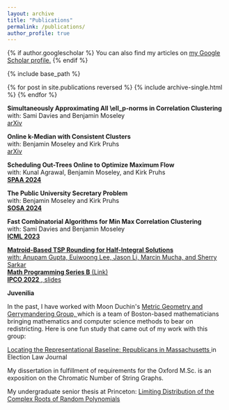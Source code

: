 ```yaml
---
layout: archive
title: "Publications"
permalink: /publications/
author_profile: true
---
```


{% if author.googlescholar %}
  You can also find my articles on <u><a href="{{author.googlescholar}}">my Google Scholar profile</a>.</u>
{% endif %}

{% include base_path %}

{% for post in site.publications reversed %}
  {% include archive-single.html %}
{% endfor %}

**Simultaneously Approximating All \ell_p-norms in Correlation Clustering**  
with: Sami Davies and Benjamin Moseley  
<a href="https://arxiv.org/pdf/2308.01534.pdf"> arXiv </a> 

 **Online k-Median with Consistent Clusters**  
  with: Benjamin Moseley and Kirk Pruhs  
   <a href="http://arxiv.org/abs/2303.15379"> arXiv </a> 
   
**Scheduling Out-Trees Online to Optimize Maximum Flow**  
with: Kunal Agrawal, Benjamin Moseley, and Kirk Pruhs  
<a href="https://spaa.acm.org/"> **SPAA 2024** </a>  

 **The Public University Secretary Problem**  
with: Benjamin Moseley and Kirk Pruhs  
<a href="https://epubs.siam.org/doi/10.1137/1.9781611977936"> **SOSA 2024** </a>  

**Fast Combinatorial Algorithms for Min Max Correlation Clustering**  
  with: Sami Davies and Benjamin Moseley  
 <a href="https://openreview.net/pdf?id=OUjObDqOM2"> **ICML 2023**  

**Matroid-Based TSP Rounding for Half-Integral Solutions**  
  with: Anupam Gupta, Euiwoong Lee, Jason Li, Marcin Mucha, and Sherry Sarkar  
  **Math Programming Series B** <a href="https://link.springer.com/article/10.1007/s10107-024-02065-4"> (Link) </a>  
 <a href="https://link.springer.com/chapter/10.1007/978-3-031-06901-7_23"> **IPCO 2022** </a>,<a href="{{ hanewman.github.io }}/_pages/ipcoslides.pptx"> slides </a>  
 

 **Juvenilia**
 
 In the past, I have worked with Moon Duchin's <a href="https://mggg.org/"> Metric Geometry and Gerrymandering Group, </a> which is a team of Boston-based mathematicians bringing mathematics and computer science methods to bear on redistricting. Here is one fun study that came out of my work with this group: 

<a href="{{ hanewman.github.io }}/_pages/elj.pdf">  Locating the Representational Baseline: Republicans in Massachusetts </a> in Election Law Journal 
 
My dissertation in fulfillment of requirements for the Oxford M.Sc. is an exposition on the Chromatic Number of String Graphs.

My undergraduate senior thesis at Princeton: <a href="http://arks.princeton.edu/ark:/88435/dsp016m311s13g"> Limiting Distribution of the Complex Roots of Random Polynomials  </a> 
 

